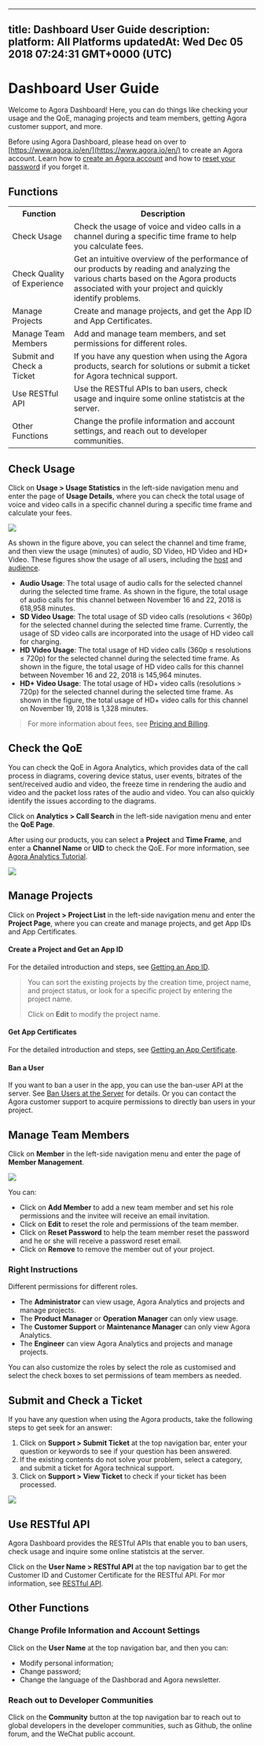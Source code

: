 
---
title: Dashboard User Guide
description: 
platform: All Platforms
updatedAt: Wed Dec 05 2018 07:24:31 GMT+0000 (UTC)
---
# Dashboard User Guide
Welcome to Agora Dashboard! Here, you can do things like checking your usage and the QoE, managing projects and team members, getting Agora customer support, and more.

Before using Agora Dashboard, please head on over to [https://www.agora.io/en/](https://www.agora.io/en/) to create an Agora account. Learn how to [create an Agora account](../../en/Interactive%20Broadcast/sign_in_and_sign_up.md) and how to [reset your password](../../en/Interactive%20Broadcast/sign_in_and_sign_up.md) if you forget it.

## Functions

<table>
<tr>
<th>Function</th>
<th>Description</th>
</tr>
<tr>
<td>Check Usage</td>
<td>Check the usage of voice and video calls in a channel during a specific time frame to help you calculate fees.</td>
</tr>
<tr>
<td>Check Quality of Experience</td>
<td>Get an intuitive overview of the performance of our products by reading and analyzing the various charts based on the Agora products associated with your project and quickly identify problems.</td>
</tr>
<tr>
<td>Manage Projects</td>
<td>Create and manage projects, and get the App ID and App Certificates.</td>
</tr>
<tr>
<td>Manage Team Members</td>
<td>Add and manage team members, and set permissions for different roles.</td>
</tr>
<tr>
<td>Submit and Check a Ticket</td>
<td>If you have any question when using the Agora products, search for solutions or submit a ticket for Agora technical support.</td>
</tr>
<tr>
<td>Use RESTful API</td>
<td>Use the RESTful APIs to ban users, check usage and inquire some online statistcis at the server.</td>
</tr>
<tr>
<td>Other Functions</td>
<td>Change the profile information and account settings, and reach out to developer communities.</td>
</tr>
</table>

## Check Usage

Click on **Usage > Usage Statistics** in the left-side navigation menu and enter the page of **Usage Details**, where you can check the total usage of voice and video calls in a specific channel during a specific time frame and calculate your fees. 

![](https://web-cdn.agora.io/docs-files/1543989847923)

As shown in the figure above, you can select the channel and time frame, and then view the usage (minutes) of audio, SD Video, HD Video and HD+ Video. These figures show the usage of all users, including the [host](../../en/Agora%20Platform/terms.md) and [audience](../../en/Agora%20Platform/terms.md).

* **Audio Usage**: The total usage of audio calls for the selected channel during the selected time frame. As shown in the figure, the total usage of audio calls for this channel between November 16 and 22, 2018 is 618,958 minutes. 
* **SD Video Usage**: The total usage of SD video calls (resolutions < 360p) for the selected channel during the selected time frame. Currently, the usage of SD video calls are incorporated into the usage of HD video call for charging.
* **HD Video Usage**: The total usage of HD video calls (360p ≤ resolutions ≤ 720p) for the selected channel during the selected time frame. As shown in the figure, the total usage of HD video calls for this channel between November 16 and 22, 2018 is 145,964 minutes. 
* **HD+ Video Usage**: The total usage of HD+ video calls (resolutions > 720p) for the selected channel during the selected time frame. As shown in the figure, the total usage of HD+ video calls for this channel on November 19, 2018 is 1,328 minutes.

> For more information about fees, see [Pricing and Billing](https://docs.agora.io/en/Agora%20Platform/billing_faq).

## Check the QoE

You can check the QoE in Agora Analytics, which provides data of the call process in diagrams, covering device status, user events, bitrates of the sent/received audio and video, the freeze time in rendering the audio and video and the packet loss rates of the audio and video. You can also quickly identify the issues according to the diagrams.

Click on **Analytics > Call Search** in the left-side navigation menu and enter the **QoE Page**.

After using our products, you can select a **Project** and **Time Frame**, and enter a **Channel Name** or **UID** to check the QoE. For more information, see [Agora Analytics Tutorial](https://dashboard.agora.io/analytics/call/tutorial?_ga=2.197716463.1125435494.1542623251-764614247.1539586349).

![](https://web-cdn.agora.io/docs-files/1543913574811)

## Manage Projects

Click on **Project > Project List** in the left-side navigation menu and enter the **Project Page**, where you can create and manage projects, and get App IDs and App Certificates.

#### Create a Project and Get an App ID

For the detailed introduction and steps,  see  [Getting an App ID](../../en/Interactive%20Broadcast/token.md).

> You can sort the existing projects by the creation time, project name, and project status, or look for a specific project by entering the project name.
>
> Click on **Edit** to modify the project name.

#### Get App Certificates

For the detailed introduction and steps,  see  [Getting an App Certificate](../../en/Interactive%20Broadcast/token.md).

#### Ban a User

If you want to ban a user in the app, you can use the ban-user API at the server. See [Ban Users at the Server](https://docs.agora.io/en/Interactive%20Broadcast/dashboard_restful_live?platform=All_Platforms#5-api) for details. Or you can contact the Agora customer support to acquire permissions to directly ban users in your project.


## Manage Team Members

Click on **Member** in the left-side navigation menu and enter the page of **Member Management**.

![](https://web-cdn.agora.io/docs-files/1543990035082)

You can:

- Click on **Add Member** to add a new team member and set his role permissions and the invitee will receive an email invitation.
- Click on **Edit** to reset the role and permissions of the team member.
- Click on **Reset Password** to help the team member reset the password and he or she will receive a password reset email.
- Click on **Remove** to remove the member out of your project.

### Right Instructions

Different permissions for different roles.

- The **Administrator** can view usage, Agora Analytics and projects and manage projects.
- The **Product Manager** or **Operation Manager** can only view usage.
- The **Customer Support** or **Maintenance Manager** can only view Agora Analytics.
- The **Engineer** can view Agora Analytics and projects and manage projects.

You can also customize the roles by select the role as customised and select the check boxes to set permissions of team members as needed.
## Submit and Check a Ticket

If you have any question when using the Agora products, take the following steps to get seek for an answer: 

1. Click on **Support > Submit Ticket** at the top navigation bar, enter your question or keywords to see if your question has been answered.
2. If the existing contents do not solve your problem, select a category, and submit a ticket for Agora technical support.
3. Click on **Support > View Ticket** to check if your ticket has been processed.

![](https://web-cdn.agora.io/docs-files/1543913838952)

## Use RESTful API

Agora Dashboard provides the RESTful APIs that enable you to ban users, check usage and inquire some online statistcis at the server. 

Click on the **User Name > RESTful API** at the top navigation bar to get the Customer ID and Customer Certificate for the RESTful API. For mor information, see [RESTful API](../../en/Interactive%20Broadcast/dashboard_restful_live.md).

## Other Functions

### Change Profile Information and Account Settings

Click on the **User Name** at the top navigation bar, and then you can:
* Modify personal information;
* Change password;
* Change the language of the Dashborad and Agora newsletter.

### Reach out to Developer Communities

Click on the **Community** button at the top navigation bar to reach out to global developers in the developer communities, such as Github, the online forum, and the WeChat public account.
